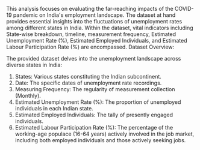 This analysis focuses on evaluating the far-reaching impacts of the COVID-19 pandemic on India's employment landscape. The dataset at hand provides essential insights into the fluctuations of unemployment rates among different states in India. Within the dataset, vital indicators including State-wise breakdown, timeline, measurement frequency, Estimated Unemployment Rate (%), Estimated Employed Individuals, and Estimated Labour Participation Rate (%) are encompassed.
Dataset Overview:

The provided dataset delves into the unemployment landscape across diverse states in India:

1. States: Various states constituting the Indian subcontinent.
2. Date: The specific dates of unemployment rate recordings.
3. Measuring Frequency: The regularity of measurement collection (Monthly).
4. Estimated Unemployment Rate (%): The proportion of unemployed individuals in each Indian state.
5. Estimated Employed Individuals: The tally of presently engaged individuals.
6. Estimated Labour Participation Rate (%): The percentage of the working-age populace (16-64 years) actively involved in the job market, including both employed individuals and those actively seeking jobs.
